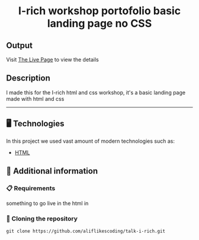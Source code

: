 <p align="center">
  <h1 align="center">I-rich workshop portofolio basic landing page no CSS</h1>
</p>

## Output

Visit [The Live Page](https://aliflikescoding.github.io/talk-I-rich-nocss/) to view the details

## Description

I made this for the I-rich html and css workshop, it's a basic landing page made with html and css

---
## 🖥️ Technologies

In this project we used vast amount of modern technologies such as:

- [HTML](https://developer.mozilla.org/en-US/docs/Web/HTML)
  
## 📖 Additional information

### 📋 Requirements

something to go live in the html in

### 🔗 Cloning the repository

```shell
git clone https://github.com/aliflikescoding/talk-i-rich.git
```

